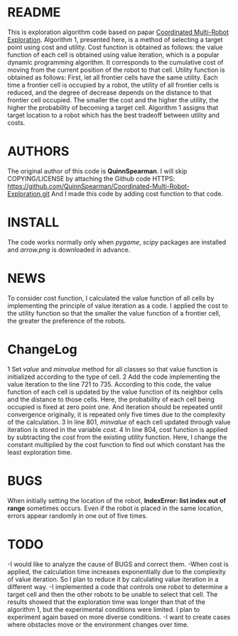 # README
This is exploration algorithm code based on papar [Coordinated Multi-Robot Exploration](http://www2.informatik.uni-freiburg.de/~stachnis/pdf/burgard05tro.pdf). 
Algorithm 1, presented here, is a method of selecting a target point using cost and utility.
Cost function is obtained as follows: the value function of each cell is obtained using value iteration, which is a popular dynamic programming algorithm. It corresponds to the cumulative cost of moving from the current position of the robot to that cell.
Utility function is obtained as follows: First, let all frontier cells have the same utility. Each time a frontier cell is occupied by a robot, the utility of all frontier cells is reduced, and the degree of decrease depends on the distance to that frontier cell occupied.
The smaller the cost and the higher the utility, the higher the probability of becoming a target cell. Algorithm 1 assigns that target location to a robot which has the best tradeoff between utility and costs.

# AUTHORS
The original author of this code is **QuinnSpearman**. I will skip COPYING/LICENSE by attaching the Github code HTTPS: https://github.com/QuinnSpearman/Coordinated-Multi-Robot-Exploration.git
And I made this code by adding cost function to that code.

# INSTALL
The code works normally only when *pygame*, *scipy* packages are installed and *arrow.png* is downloaded in advance.

# NEWS
To consider cost function, I calculated the value function of all cells by implementing the principle of value iteration as a code. 
I applied the cost to the utility function so that the smaller the value function of a frontier cell, the greater the preference of the robots.

# ChangeLog
1 Set *value* and *minvalue* method for all classes so that value function is initialized according to the type of cell.
2 Add the code implementing the value iteration to the line 721 to 735. According to this code, the value function of each cell is updated by the value function of its neighbor cells and the distance to those cells. Here, the probability of each cell being occupied is fixed at zero point one. And iteration should be repeated until convergence originally, it is repeated only five times due to the complexity of the calculation.
3 In line 801, *minvalue* of each cell updated through value iteration is stored in the variable *cost*.
4 In line 804, cost function is applied by subtracting the *cost* from the existing utility function. Here, I change the constant multiplied by the cost function to find out which constant has the least exploration time.

# BUGS
When initially setting the location of the robot, **IndexError: list index out of range** sometimes occurs. Even if the robot is placed in the same location, errors appear randomly in one out of five times.

# TODO
-I would like to analyze the cause of BUGS and correct them.
-When cost is applied, the calculation time increases exponentially due to the complexity of value iteration. So I plan to reduce it by calculating value iteration in a different way.
-I implemented a code that controls one robot to determine a target cell and then the other robots to be unable to select that cell. The results showed that the exploration time was longer than that of the algorithm 1, but the experimental conditions were limited. I plan to experiment again based on more diverse conditions.
-I want to create cases where obstacles move or the environment changes over time.
